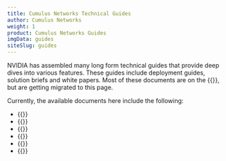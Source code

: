 ```yaml
---
title: Cumulus Networks Technical Guides
author: Cumulus Networks
weight: 1
product: Cumulus Networks Guides
imgData: guides
siteSlug: guides
---
```


NVIDIA has assembled many long form technical guides that provide deep dives into various features. These guides include deployment guides, solution briefs and white papers. Most of these documents are on the {{<exlink url="https://resource.nvidia.com/l/en-us-networking" text="main website">}}, but are getting migrated to this page.

Currently, the available documents here include the following:

- {{<link title="Cumulus Linux VXLAN and EVPN Network Reference Design Guide">}}
- {{<link title="Data Center Network Automation Quick Start Guide">}}
- {{<link title="Production Ready Automation Guide">}}
- {{<link title="Cumulus Linux Security Guide">}}
- {{<link title="Cumulus Linux Configuration Guide for Ethernet Storage Fabrics">}}
- {{<link title="Cumulus Linux Deployment Guide for VMware NSX-T">}}

